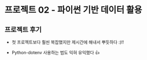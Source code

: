 # 프로젝트 02 - 파이썬 기반 데이터 활용

## 프로젝트 후기

* 첫 프로젝트보다 훨씬 복잡했지만 제시간에 해내서 뿌듯하다 :)!!

* Python-dotenv 사용하는 법도 익혀 유익했다 👍